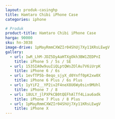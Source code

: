 ```yaml
---
layout: produk-casinghp
title: Hamtaro Chibi iPhone Case
categories: iphone

# Produk
product-title: Hamtaro Chibi iPhone Case
harga: 90000
sku: hn-3038
image-drive: 1pMayRmmCXWZIr04ShUj7Xy11KRsLEwgV
gallery:
  - url: 1wR_LhM-JDZ5DyAaHTXgOkh3BW1ZEDPnI
    title: iPhone 5 / 5s / SE
  - url: 153SIA0w9uuIiQLptQWsZOlAu7V6iUrpK
    title: iPhone 6 / 6s
  - url: 1evfTP5b-8eqo_sjyX_d0Ynff0pK2xw0X
    title: iPhone 6 Plus / 6s Plus
  - url: 1yYiF2__YP2iv2F4neX8U6Wy0sin9MUhl
    title: iPhone 7 / 8
  - url: 18ULY_jlPXPkCB0tQEFhAlTf4Liau6adk
    title: iPhone 7 Plus / 8 Plus
  - url: 1pMayRmmCXWZIr04ShUj7Xy11KRsLEwgV
    title: iPhone X
---
```

